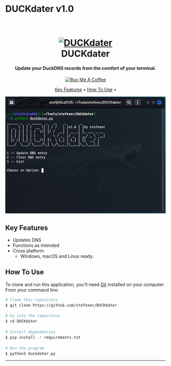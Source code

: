 # DUCKdater v1.0


<h1 align="center">
  <br>
  <a href="https://github.com/stefexec/DUCKdater"><img src="http://www.duckdns.org/img/ducky_icon.png" alt="DUCKdater" width="200"></a>
  <br>
  DUCKdater
  <br>
</h1>

<h4 align="center">Update your DuckDNS records from the comfort of your terminal.</h4>

<p align="center">
  <a href="https://www.buymeacoffee.com/stefexec" target="_blank"><img src="https://cdn.buymeacoffee.com/buttons/default-orange.png" alt="Buy Me A Coffee" height="41" width="174"></a>
  </a>
</p>

<p align="center">
  <a href="#key-features">Key Features</a> •
  <a href="#how-to-use">How To Use</a> •
</p>


<p align="center">
  <img src="https://github.com/stefexec/DUCKdater/blob/main/images/duckdater_menu.png"> 
</p>


## Key Features

* Updates DNS
* Functions as intended
* Cross platform
  - Windows, macOS and Linux ready.

## How To Use

To clone and run this application, you'll need [Git](https://git-scm.com) installed on your computer. From your command line:

```bash
# Clone this repository
$ git clone https://github.com/stefexec/DUCKdater

# Go into the repository
$ cd DUCKdater

# Install dependencies
$ pip install -r requirements.txt

# Run the program
$ python3 duckdater.py
```



---

